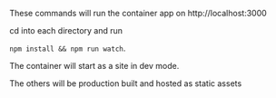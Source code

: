 These commands will run the container app on http://localhost:3000

cd into each directory and run

```npm install && npm run watch```.

The container will start as a site in dev mode.

The others will be production built and hosted as static assets
